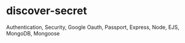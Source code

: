# discover-secret
Authentication, Security, Google Oauth, Passport, Express, Node, EJS, MongoDB, Mongoose
